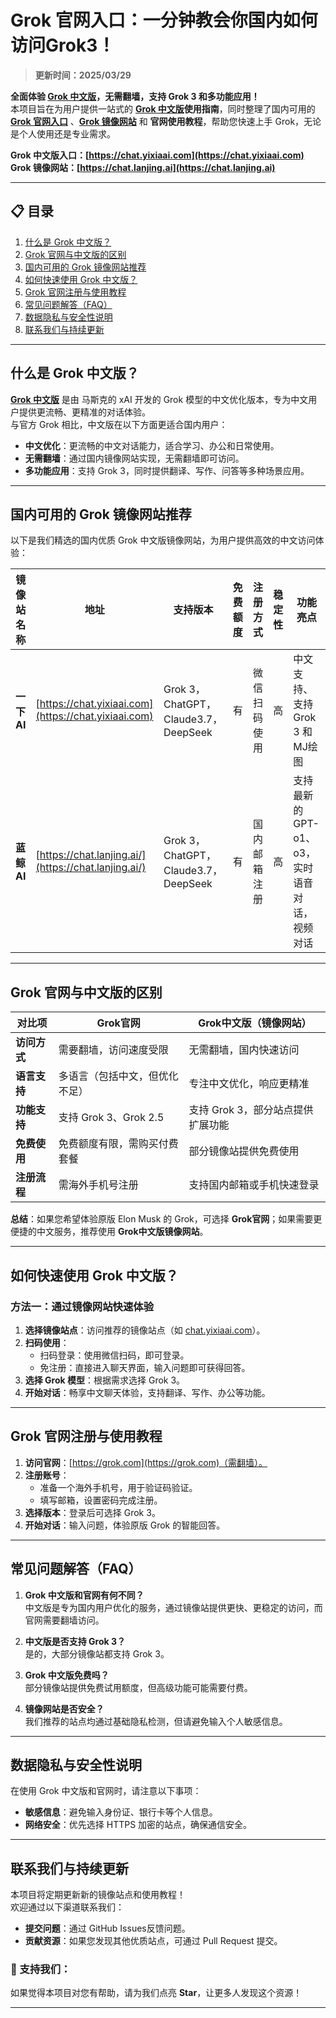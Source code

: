 # Grok 官网入口：一分钟教会你国内如何访问Grok3！

> **更新时间：2025/03/29**   

**全面体验 [Grok 中文版](https://chat.yixiaai.com/)，无需翻墙，支持 Grok 3 和多功能应用！**   
本项目旨在为用户提供一站式的 **[Grok 中文版](https://chat.lanjing.ai/)使用指南**，同时整理了国内可用的 **[Grok 官网入口](https://chat.yixiaai.com/)** 、**[Grok 镜像网站](https://chat.lanjing.ai/)** 和 **官网使用教程**，帮助您快速上手 Grok，无论是个人使用还是专业需求。

**Grok 中文版入口：[https://chat.yixiaai.com](https://chat.yixiaai.com)**   
**Grok 镜像网站：[https://chat.lanjing.ai](https://chat.lanjing.ai)**

---

## 📋 目录
1. [什么是 Grok 中文版？](#什么是-grok-中文版)
2. [Grok 官网与中文版的区别](#grok-官网与中文版的区别)
3. [国内可用的 Grok 镜像网站推荐](#国内可用的-grok-镜像网站推荐)
4. [如何快速使用 Grok 中文版？](#如何快速使用-grok-中文版)
5. [Grok 官网注册与使用教程](#grok-官网注册与使用教程)
5. [常见问题解答（FAQ）](#常见问题解答faq)
7. [数据隐私与安全性说明](#数据隐私与安全性说明)
8. [联系我们与持续更新](#联系我们与持续更新)

---

## 什么是 Grok 中文版？

**[Grok 中文版](https://chat.yixiaai.com/)** 是由 马斯克的 xAI 开发的 Grok 模型的中文优化版本，专为中文用户提供更流畅、更精准的对话体验。  
与官方 Grok 相比，中文版在以下方面更适合国内用户：

- **中文优化**：更流畅的中文对话能力，适合学习、办公和日常使用。
- **无需翻墙**：通过国内镜像网站实现，无需翻墙即可访问。
- **多功能应用**：支持 Grok 3，同时提供翻译、写作、问答等多种场景应用。

---

## 国内可用的 Grok 镜像网站推荐

以下是我们精选的国内优质 Grok 中文版镜像网站，为用户提供高效的中文访问体验：

| 镜像站名称           | 地址                      | 支持版本       | 免费额度   | 注册方式       | 稳定性 | 功能亮点 |
|----------------------|---------------------------|---------------|-----------|---------------|-------|---------|
| **一下 AI**         | [https://chat.yixiaai.com](https://chat.yixiaai.com) | Grok 3，ChatGPT，Claude3.7，DeepSeek  | 有 | 微信扫码使用 | 高     | 中文支持、支持 Grok 3 和MJ绘图 |
| **蓝鲸 AI**         | [https://chat.lanjing.ai/](https://chat.lanjing.ai/) | Grok 3，ChatGPT，Claude3.7，DeepSeek  | 有 | 国内邮箱注册 | 高     | 支持最新的 GPT-o1、o3，实时语音对话，视频对话|

---

## Grok 官网与中文版的区别

| **对比项**       | **Grok官网**              | **Grok中文版（镜像网站）**  |
|------------------|--------------------------|--------------------------------|
| **访问方式**     | 需要翻墙，访问速度受限         | 无需翻墙，国内快速访问          |
| **语言支持**     | 多语言（包括中文，但优化不足） | 专注中文优化，响应更精准        |
| **功能支持**     | 支持 Grok 3、Grok 2.5        | 支持 Grok 3，部分站点提供扩展功能 |
| **免费使用**     | 免费额度有限，需购买付费套餐   | 部分镜像站提供免费使用          |
| **注册流程**     | 需海外手机号注册              | 支持国内邮箱或手机快速登录              |

**总结**：如果您希望体验原版 Elon Musk 的 Grok，可选择 **Grok官网**；如果需要更便捷的中文服务，推荐使用 **Grok中文版镜像网站**。

---

## 如何快速使用 Grok 中文版？

### **方法一：通过镜像网站快速体验**
1. **选择镜像站点**：访问推荐的镜像站点（如 [chat.yixiaai.com](https://chat.yixiaai.com)）。
2. **扫码使用**：
   - 扫码登录：使用微信扫码，即可登录。
   - 免注册：直接进入聊天界面，输入问题即可获得回答。
3. **选择 Grok 模型**：根据需求选择 Grok 3。
4. **开始对话**：畅享中文聊天体验，支持翻译、写作、办公等功能。

---

## Grok 官网注册与使用教程

1. **访问官网**：[https://grok.com](https://grok.com)（需翻墙）。
2. **注册账号**：
   - 准备一个海外手机号，用于验证码验证。
   - 填写邮箱，设置密码完成注册。
3. **选择版本**：登录后可选择 Grok 3。
4. **开始对话**：输入问题，体验原版 Grok 的智能回答。

---

## 常见问题解答（FAQ）

1. **Grok 中文版和官网有何不同？**  
   中文版是专为国内用户优化的服务，通过镜像站提供更快、更稳定的访问，而官网需要翻墙访问。

2. **中文版是否支持 Grok 3？**  
   是的，大部分镜像站都支持 Grok 3。

3. **Grok 中文版免费吗？**  
   部分镜像站提供免费试用额度，但高级功能可能需要付费。

4. **镜像网站是否安全？**  
   我们推荐的站点均通过基础隐私检测，但请避免输入个人敏感信息。

---

## 数据隐私与安全性说明

在使用 Grok 中文版和官网时，请注意以下事项：
- **敏感信息**：避免输入身份证、银行卡等个人信息。
- **网络安全**：优先选择 HTTPS 加密的站点，确保通信安全。

---

## 联系我们与持续更新

本项目将定期更新新的镜像站点和使用教程！  
欢迎通过以下渠道联系我们：
- **提交问题**：通过 GitHub Issues反馈问题。
- **贡献资源**：如果您发现其他优质站点，可通过 Pull Request 提交。

### 🌟 支持我们：
如果觉得本项目对您有帮助，请为我们点亮 **Star**，让更多人发现这个资源！

---

